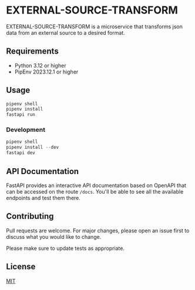 # EXTERNAL-SOURCE-TRANSFORM

EXTERNAL-SOURCE-TRANSFORM is a microservice that transforms json data from an external source to a desired format.

## Requirements

- Python 3.12 or higher
- PipEnv 2023.12.1 or higher

## Usage

```python
pipenv shell
pipenv install
fastapi run
```

### Development

```python
pipenv shell
pipenv install --dev
fastapi dev
```

## API Documentation

FastAPI provides an interactive API documentation based on OpenAPI that can be accessed on the route `/docs`.
You'll be able to see all the available endpoints and test them there.

## Contributing

Pull requests are welcome. For major changes, please open an issue first
to discuss what you would like to change.

Please make sure to update tests as appropriate.

## License

[MIT](https://choosealicense.com/licenses/mit/)